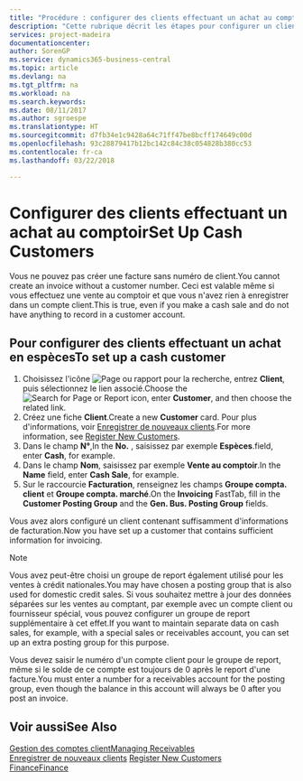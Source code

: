 ```yaml
---
title: "Procédure : configurer des clients effectuant un achat au comptoir | Microsoft Docs"
description: "Cette rubrique décrit les étapes pour configurer un client qui paie en espèces."
services: project-madeira
documentationcenter: 
author: SorenGP
ms.service: dynamics365-business-central
ms.topic: article
ms.devlang: na
ms.tgt_pltfrm: na
ms.workload: na
ms.search.keywords: 
ms.date: 08/11/2017
ms.author: sgroespe
ms.translationtype: HT
ms.sourcegitcommit: d7fb34e1c9428a64c71ff47be8bcff174649c00d
ms.openlocfilehash: 93c28879417b12bc142c84c38c054828b380cc53
ms.contentlocale: fr-ca
ms.lasthandoff: 03/22/2018

---
```

# <a name="set-up-cash-customers"></a><span data-ttu-id="673b2-103">Configurer des clients effectuant un achat au comptoir</span><span class="sxs-lookup"><span data-stu-id="673b2-103">Set Up Cash Customers</span></span>
<span data-ttu-id="673b2-104">Vous ne pouvez pas créer une facture sans numéro de client.</span><span class="sxs-lookup"><span data-stu-id="673b2-104">You cannot create an invoice without a customer number.</span></span> <span data-ttu-id="673b2-105">Ceci est valable même si vous effectuez une vente au comptoir et que vous n'avez rien à enregistrer dans un compte client.</span><span class="sxs-lookup"><span data-stu-id="673b2-105">This is true, even if you make a cash sale and do not have anything to record in a customer account.</span></span>  

## <a name="to-set-up-a-cash-customer"></a><span data-ttu-id="673b2-106">Pour configurer des clients effectuant un achat en espèces</span><span class="sxs-lookup"><span data-stu-id="673b2-106">To set up a cash customer</span></span>  
1.  <span data-ttu-id="673b2-107">Choisissez l'icône ![Page ou rapport pour la recherche](media/ui-search/search_small.png "icône Page ou rapport pour la recherche"), entrez **Client**, puis sélectionnez le lien associé.</span><span class="sxs-lookup"><span data-stu-id="673b2-107">Choose the ![Search for Page or Report](media/ui-search/search_small.png "Search for Page or Report icon") icon, enter **Customer**, and then choose the related link.</span></span>  
2.  <span data-ttu-id="673b2-108">Créez une fiche **Client**.</span><span class="sxs-lookup"><span data-stu-id="673b2-108">Create a new **Customer** card.</span></span> <span data-ttu-id="673b2-109">Pour plus d'informations, voir [Enregistrer de nouveaux clients](sales-how-register-new-customers.md).</span><span class="sxs-lookup"><span data-stu-id="673b2-109">For more information, see [Register New Customers](sales-how-register-new-customers.md).</span></span>
3.  <span data-ttu-id="673b2-110">Dans le champ **N°**,</span><span class="sxs-lookup"><span data-stu-id="673b2-110">In the **No.**</span></span> <span data-ttu-id="673b2-111">, saisissez par exemple **Espèces**.</span><span class="sxs-lookup"><span data-stu-id="673b2-111">field, enter **Cash**, for example.</span></span>  
4.  <span data-ttu-id="673b2-112">Dans le champ **Nom**, saisissez par exemple **Vente au comptoir**.</span><span class="sxs-lookup"><span data-stu-id="673b2-112">In the **Name** field, enter **Cash Sale**, for example.</span></span>  
5.  <span data-ttu-id="673b2-113">Sur le raccourcie **Facturation**, renseignez les champs **Groupe compta. client** et **Groupe compta. marché**.</span><span class="sxs-lookup"><span data-stu-id="673b2-113">On the **Invoicing** FastTab, fill in the **Customer Posting Group** and the **Gen. Bus. Posting Group** fields.</span></span>  

 <span data-ttu-id="673b2-114">Vous avez alors configuré un client contenant suffisamment d'informations de facturation.</span><span class="sxs-lookup"><span data-stu-id="673b2-114">Now you have set up a customer that contains sufficient information for invoicing.</span></span>  

> [!NOTE]  
>  <span data-ttu-id="673b2-115">Vous avez peut-être choisi un groupe de report également utilisé pour les ventes à crédit nationales.</span><span class="sxs-lookup"><span data-stu-id="673b2-115">You may have chosen a posting group that is also used for domestic credit sales.</span></span> <span data-ttu-id="673b2-116">Si vous souhaitez mettre à jour des données séparées sur les ventes au comptant, par exemple avec un compte client ou fournisseur spécial, vous pouvez configurer un groupe de report supplémentaire à cet effet.</span><span class="sxs-lookup"><span data-stu-id="673b2-116">If you want to maintain separate data on cash sales, for example, with a special sales or receivables account, you can set up an extra posting group for this purpose.</span></span>  
>   
>  <span data-ttu-id="673b2-117">Vous devez saisir le numéro d'un compte client pour le groupe de report, même si le solde de ce compte est toujours de 0 après le report d'une facture.</span><span class="sxs-lookup"><span data-stu-id="673b2-117">You must enter a number for a receivables account for the posting group, even though the balance in this account will always be 0 after you post an invoice.</span></span>  

## <a name="see-also"></a><span data-ttu-id="673b2-118">Voir aussi</span><span class="sxs-lookup"><span data-stu-id="673b2-118">See Also</span></span>
[<span data-ttu-id="673b2-119">Gestion des comptes client</span><span class="sxs-lookup"><span data-stu-id="673b2-119">Managing Receivables</span></span>](receivables-manage-receivables.md)  
<span data-ttu-id="673b2-120">[Enregistrer de nouveaux clients](sales-how-register-new-customers.md)  </span><span class="sxs-lookup"><span data-stu-id="673b2-120">[Register New Customers](sales-how-register-new-customers.md)  </span></span>  
[<span data-ttu-id="673b2-121">Finance</span><span class="sxs-lookup"><span data-stu-id="673b2-121">Finance</span></span>](finance.md)  


